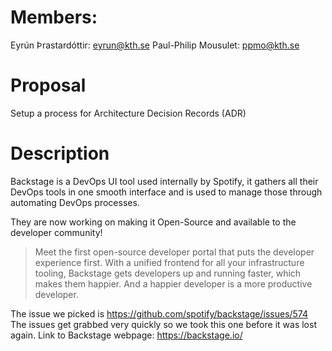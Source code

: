 # Members: 
Eyrún Þrastardóttir: eyrun@kth.se
Paul-Philip Mousulet: ppmo@kth.se

# Proposal
Setup a process for Architecture Decision Records (ADR)

# Description
Backstage is a DevOps UI tool used internally by Spotify, it gathers all their DevOps tools in one smooth interface and is used to manage those through automating DevOps processes.

They are now working on making it Open-Source and available to the developer community!

> Meet the first open-source developer portal that puts the developer experience first. With a unified frontend for all your infrastructure tooling, Backstage gets developers up and running faster, which makes them happier. And a happier developer is a more productive developer.


The issue we picked is https://github.com/spotify/backstage/issues/574
The issues get grabbed very quickly so we took this one before it was lost again.
Link to Backstage webpage: https://backstage.io/

